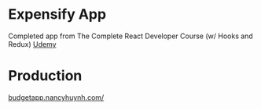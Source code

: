 # Expensify App
Completed app from The Complete React Developer Course (w/ Hooks and Redux) [Udemy](https://www.udemy.com/course/react-2nd-edition/)

# Production
[budgetapp.nancyhuynh.com/](https://budgetapp.nancyhuynh.com/)
